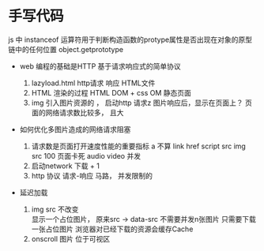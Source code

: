 # 手写代码

js 中 instanceof 运算符用于判断构造函数的protype属性是否出现在对象的原型链中的任何位置
object.getprototype

- web 编程的基础是HTTP 基于请求响应式的简单协议
    1. lazyload.html http请求
    响应 HTML文件 
    2. HTML 渲染的过程 HTML DOM + css OM 静态页面
    3. img 引入图片资源的 ， 启动http 请求z 
        图片响应后，显示在页面上？
        页面的网络请求数比较多， 且大

- 如何优化多图片造成的网络请求阻塞
    1. 请求数是页面打开速度性能的重要指标
        a 不算
        link  href 
        script  src
        img  src 100 页面卡死
        audio  video
        并发  
    2. 启动network 下载 + 1
    3. http 协议 请求-响应 马路， 并发限制的

- 延迟加载
    1. img src  不改变  
        显示一个占位图片，
        原来src  ->  data-src  不需要并发n张图片
        只需要下载一张占位图片 浏览器对已经下载的资源会缓存Cache
    2. onscroll 图片 位于可视区
